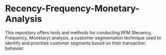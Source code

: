 # Recency-Frequency-Monetary-Analysis
This repository offers tools and methods for conducting RFM (Recency, Frequency, Monetary) analysis, a customer segmentation technique used to identify and prioritize customer segments based on their transaction behavior.

